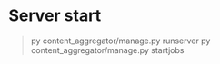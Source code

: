# Server start
> py content_aggregator/manage.py runserver
> py content_aggregator/manage.py startjobs